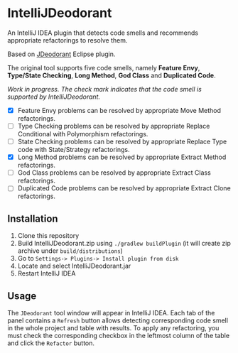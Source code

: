 # IntelliJDeodorant
An IntelliJ IDEA plugin that detects code smells and recommends appropriate refactorings to resolve them. 

Based on [JDeodorant](https://github.com/tsantalis/JDeodorant) Eclipse plugin.

The original tool supports five code smells, namely **Feature Envy**, **Type/State Checking**, **Long Method**, **God Class** and **Duplicated Code**. 

*Work in progress. The check mark indicates that the code smell is supported by IntelliJDeodorant.*

- [x] Feature Envy problems can be resolved by appropriate Move Method refactorings.
- [ ] Type Checking problems can be resolved by appropriate Replace Conditional with Polymorphism refactorings.
- [ ] State Checking problems can be resolved by appropriate Replace Type code with State/Strategy refactorings.
- [x] Long Method problems can be resolved by appropriate Extract Method refactorings.
- [ ] God Class problems can be resolved by appropriate Extract Class refactorings.
- [ ] Duplicated Code problems can be resolved by appropriate Extract Clone refactorings.

## Installation

1. Clone this repository
2. Build IntelliJDeodorant.zip using ```./gradlew buildPlugin``` (it will create zip archive under ```build/distributions```)  
3. Go to ```Settings-> Plugins-> Install plugin from disk```
4. Locate and select IntelliJDeodorant.jar
5. Restart IntelliJ IDEA

## Usage

The ```JDeodorant``` tool window will appear in IntelliJ IDEA. Each tab of the panel contains a ```Refresh``` button allows detecting corresponding code smell in the whole project and table with results. To apply any refactoring, you must check the corresponding checkbox in the leftmost column of the table and click the ```Refactor``` button.
